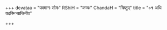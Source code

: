 +++
devataa = "पवमानः सोमः"
RShiH = "कण्वः"
ChandaH = "त्रिष्टुप्"
title = "०१ अधि यदस्मिन्वाजिनीव"

+++
